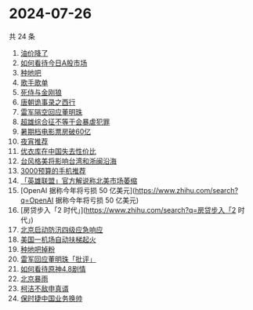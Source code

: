 # 2024-07-26

共 24 条

<!-- BEGIN ZHIHUSEARCH -->
<!-- 最后更新时间 Fri Jul 26 2024 23:20:10 GMT+0800 (China Standard Time) -->
1. [油价降了](https://www.zhihu.com/search?q=油价降了)
1. [如何看待今日A股市场](https://www.zhihu.com/search?q=如何看待今日A股市场)
1. [种地吧](https://www.zhihu.com/search?q=种地吧)
1. [歌手歌单](https://www.zhihu.com/search?q=歌手歌单)
1. [死侍与金刚狼](https://www.zhihu.com/search?q=死侍与金刚狼)
1. [唐朝诡事录之西行](https://www.zhihu.com/search?q=唐朝诡事录之西行)
1. [雷军隔空回应董明珠](https://www.zhihu.com/search?q=雷军隔空回应董明珠)
1. [超雄综合征不等于会暴虐犯罪](https://www.zhihu.com/search?q=超雄综合征不等于会暴虐犯罪)
1. [暑期档电影票房破60亿](https://www.zhihu.com/search?q=暑期档电影票房破60亿)
1. [夜宵推荐](https://www.zhihu.com/search?q=夜宵推荐)
1. [优衣库在中国失去性价比](https://www.zhihu.com/search?q=优衣库在中国失去性价比)
1. [台风格美将影响台湾和浙闽沿海](https://www.zhihu.com/search?q=台风格美将影响台湾和浙闽沿海)
1. [3000预算的手机推荐](https://www.zhihu.com/search?q=3000预算的手机推荐)
1. [「英雄联盟」官方解说称北美市场萎缩](https://www.zhihu.com/search?q=「英雄联盟」官方解说称北美市场萎缩)
1. [OpenAI 据称今年将亏损 50 亿美元](https://www.zhihu.com/search?q=OpenAI 据称今年将亏损 50 亿美元)
1. [房贷步入「2 时代」](https://www.zhihu.com/search?q=房贷步入「2 时代」)
1. [北京启动防汛四级应急响应](https://www.zhihu.com/search?q=北京启动防汛四级应急响应)
1. [美国一机场自动扶梯起火](https://www.zhihu.com/search?q=美国一机场自动扶梯起火)
1. [种地吧掉粉](https://www.zhihu.com/search?q=种地吧掉粉)
1. [雷军回应董明珠「批评」](https://www.zhihu.com/search?q=雷军回应董明珠「批评」)
1. [如何看待原神4.8剧情](https://www.zhihu.com/search?q=如何看待原神4.8剧情)
1. [北京暴雨](https://www.zhihu.com/search?q=北京暴雨)
1. [柯洁不敌申真谞](https://www.zhihu.com/search?q=柯洁不敌申真谞)
1. [保时捷中国业务换帅](https://www.zhihu.com/search?q=保时捷中国业务换帅)
<!-- END ZHIHUSEARCH -->
